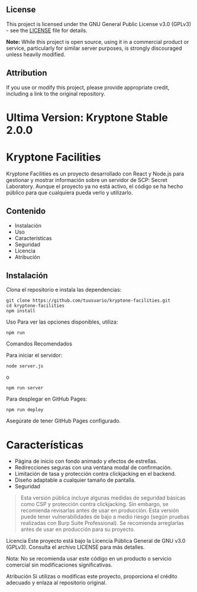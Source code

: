 ## License

This project is licensed under the GNU General Public License v3.0 (GPLv3) - see the [LICENSE](LICENSE) file for details.

**Note:** While this project is open source, using it in a commercial product or service, particularly for similar server purposes, is strongly discouraged unless heavily modified. 

## Attribution

If you use or modify this project, please provide appropriate credit, including a link to the original repository.

# Ultima Version: Kryptone Stable 2.0.0

# Kryptone Facilities

Kryptone Facilities es un proyecto desarrollado con React y Node.js para gestionar y mostrar información sobre un servidor de SCP: Secret Laboratory. Aunque el proyecto ya no está activo, el código se ha hecho público para que cualquiera pueda verlo y utilizarlo.

## Contenido

- Instalación
- Uso
- Características
- Seguridad
- Licencia
- Atribución

## Instalación

Clona el repositorio e instala las dependencias:

```shell
git clone https://github.com/tuusuario/kryptone-facilities.git
cd kryptone-facilities
npm install
```

Uso
Para ver las opciones disponibles, utiliza:

```shell
npm run
```

Comandos Recomendados

Para iniciar el servidor:
```shell
node server.js
```

o

```shell
npm run server
```

Para desplegar en GitHub Pages:
```shell
npm run deploy
```

Asegúrate de tener GitHub Pages configurado.

# Características
- Página de inicio con fondo animado y efectos de estrellas.
- Redirecciones seguras con una ventana modal de confirmación.
- Limitación de tasa y protección contra clickjacking en el backend.
- Diseño adaptable a cualquier tamaño de pantalla.
- Seguridad

> Esta versión pública incluye algunas medidas de seguridad básicas como CSP y protección contra clickjacking. Sin embargo, se recomienda revisarlas antes de usar en producción.
> Esta versión puede tener vulnerabilidades de bajo a medio riesgo (según pruebas realizadas con Burp Suite Professional). Se recomienda arreglarlas antes de usar en producción para su proyecto.

Licencia
Este proyecto está bajo la Licencia Pública General de GNU v3.0 (GPLv3). Consulta el archivo LICENSE para más detalles.

Nota: No se recomienda usar este código en un producto o servicio comercial sin modificaciones significativas.

Atribución
Si utilizas o modificas este proyecto, proporciona el crédito adecuado y enlaza al repositorio original.
